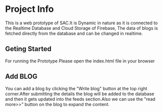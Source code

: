 # Project Info
This is a web prototype of SAC.It is Dynamic in nature as it is connected to the Realtime Database and Cloud Storage of Firebase, The data of blogs is fetched directly from the database and can be changed in realtime.

## Geting Started
For running the Prototype Please open the index.html file in your browser

## Add BLOG
You can add a blog by clicking the "Write blog" button at the top right corner.After submitting the details the blog will be added to the database and then it gets updated into the feeds section.Also we can use the "read more>>" button on the blog to expand the content.



 
